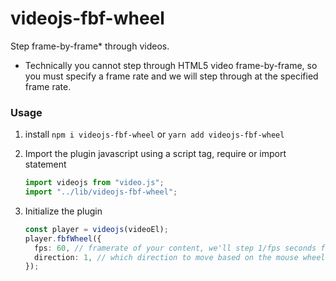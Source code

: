 # videojs-fbf-wheel

Step frame-by-frame\* through videos.

- Technically you cannot step through HTML5 video frame-by-frame, so you must specify a frame rate and we will step through at the specified frame rate.

### Usage

1. install `npm i videojs-fbf-wheel` or `yarn add videojs-fbf-wheel`

1. Import the plugin javascript using a script tag, require or import statement

   ```typescript
   import videojs from "video.js";
   import "../lib/videojs-fbf-wheel";
   ```

1. Initialize the plugin

   ```typescript
   const player = videojs(videoEl);
   player.fbfWheel({
     fps: 60, // framerate of your content, we'll step 1/fps seconds for each wheel event
     direction: 1, // which direction to move based on the mouse wheel. -1 by default which means mousewheel down on a Mac will move the video forward one frame. adjust to suit your needs
   });
   ```
